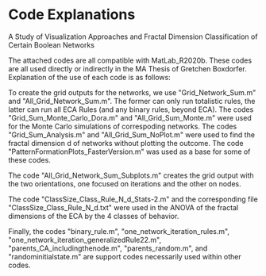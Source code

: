 # Code Explanations
A Study of Visualization Approaches and Fractal Dimension Classification of Certain Boolean Networks

The attached codes are all compatible with MatLab_R2020b. These codes are all used directly or indirectly in the MA Thesis of Gretchen Boxdorfer. Explanation of the use of each code is as follows: 

To create the grid outputs for the networks, we use "Grid_Network_Sum.m" and "All_Grid_Network_Sum.m". The former can only run totalistic rules, the latter can run all ECA Rules (and any binary rules, beyond ECA). The codes "Grid_Sum_Monte_Carlo_Dora.m" and "All_Grid_Sum_Monte.m" were used for the Monte Carlo simulations of correspoding networks. The codes "Grid_Sum_Analysis.m" and "All_Grid_Sum_NoPlot.m" were used to find the fractal dimension d of networks without plotting the outcome. The code "PatternFormationPlots_FasterVersion.m" was used as a base for some of these codes. 

The code "All_Grid_Network_Sum_Subplots.m" creates the grid output with the two orientations, one focused on iterations and the other on nodes.

The code "ClassSize_Class_Rule_N_d_Stats-2.m" and the corresponding file "ClassSize_Class_Rule_N_d.txt" were used in the ANOVA of the fractal dimensions of the ECA by the 4 classes of behavior. 

Finally, the codes "binary_rule.m", "one_network_iteration_rules.m", "one_network_iteration_generalizedRule22.m", "parents_CA_includingthenode.m", "parents_random.m", and "randominitialstate.m" are support codes necessarily used within other codes. 
